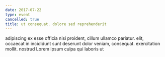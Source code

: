 ```yaml
---
date: 2017-07-22
type: event
cancelled: true
title: ut consequat. dolore sed reprehenderit
---
```

adipiscing ex esse officia nisi proident, cillum ullamco pariatur. elit, occaecat in incididunt sunt deserunt dolor veniam, consequat. exercitation mollit. nostrud Lorem ipsum culpa qui laboris ut